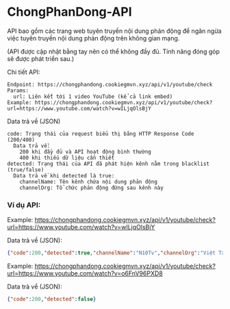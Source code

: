 # ChongPhanDong-API
API bao gồm các trang web tuyên truyền nội dung phản động để ngăn ngừa việc tuyên truyền nội dung phản động trên không gian mạng.

(API được cập nhật bằng tay nên có thể không đầy đủ. Tính năng đóng góp sẽ được phát triển sau.)

Chi tiết API:
```
Endpoint: https://chongphandong.cookiegmvn.xyz/api/v1/youtube/check
Params:
  url: Liên kết tới 1 video YouTube (kể cả link embed)
Example: https://chongphandong.cookiegmvn.xyz/api/v1/youtube/check?url=https://www.youtube.com/watch?v=wILjqOlsBjY
```
Data trả về (JSON)
```
code: Trạng thái của request biểu thị bằng HTTP Response Code (200/400)
  Data trả về: 
    200 khi đầy đủ và API hoạt động bình thường
    400 khi thiếu dữ liệu cần thiết
detected: Trạng thái của API đã phát hiện kênh nằm trong blacklist (true/false)
  Data trả về khi detected là true:
    channelName: Tên kênh chứa nội dung phản động
    channelOrg: Tổ chức phản động đứng sau kênh này
```
### Ví dụ API: 
Example: https://chongphandong.cookiegmvn.xyz/api/v1/youtube/check?url=https://www.youtube.com/watch?v=wILjqOlsBjY

Data trả về (JSON):
```json
{"code":200,"detected":true,"channelName":"N10Tv","channelOrg":"Việt Tân"}
```

Example: https://chongphandong.cookiegmvn.xyz/api/v1/youtube/check?url=https://www.youtube.com/watch?v=o6FnV96PXD8

Data trả về (JSON):
```json
{"code":200,"detected":false}
```
